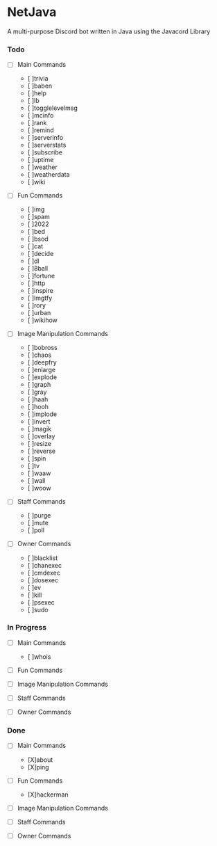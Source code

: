 # NetJava
A multi-purpose Discord bot written in Java using the Javacord Library

### Todo
- [ ] Main Commands
  - [ ]trivia
  - [ ]baben
  - [ ]help
  - [ ]lb
  - [ ]togglelevelmsg
  - [ ]mcinfo
  - [ ]rank
  - [ ]remind
  - [ ]serverinfo
  - [ ]serverstats
  - [ ]subscribe
  - [ ]uptime
  - [ ]weather
  - [ ]weatherdata
  - [ ]wiki

- [ ] Fun Commands
  - [ ]img
  - [ ]spam
  - [ ]2022
  - [ ]bed
  - [ ]bsod
  - [ ]cat
  - [ ]decide
  - [ ]dl
  - [ ]8ball
  - [ ]fortune
  - [ ]http
  - [ ]inspire
  - [ ]lmgtfy
  - [ ]rory
  - [ ]urban
  - [ ]wikihow

- [ ] Image Manipulation Commands
  - [ ]bobross
  - [ ]chaos
  - [ ]deepfry
  - [ ]enlarge
  - [ ]explode
  - [ ]graph
  - [ ]gray
  - [ ]haah
  - [ ]hooh
  - [ ]implode
  - [ ]invert
  - [ ]magik
  - [ ]overlay
  - [ ]resize
  - [ ]reverse
  - [ ]spin
  - [ ]tv
  - [ ]waaw
  - [ ]wall
  - [ ]woow

- [ ] Staff Commands
  - [ ]purge
  - [ ]mute
  - [ ]poll

- [ ] Owner Commands
  - [ ]blacklist
  - [ ]chanexec
  - [ ]cmdexec
  - [ ]dosexec
  - [ ]ev
  - [ ]kill
  - [ ]psexec
  - [ ]sudo

### In Progress
- [ ] Main Commands
  - [ ]whois

- [ ] Fun Commands

- [ ] Image Manipulation Commands

- [ ] Staff Commands

- [ ] Owner Commands

### Done
- [ ] Main Commands
  - [X]about
  - [X]ping

- [ ] Fun Commands
  - [X]hackerman

- [ ] Image Manipulation Commands

- [ ] Staff Commands

- [ ] Owner Commands
